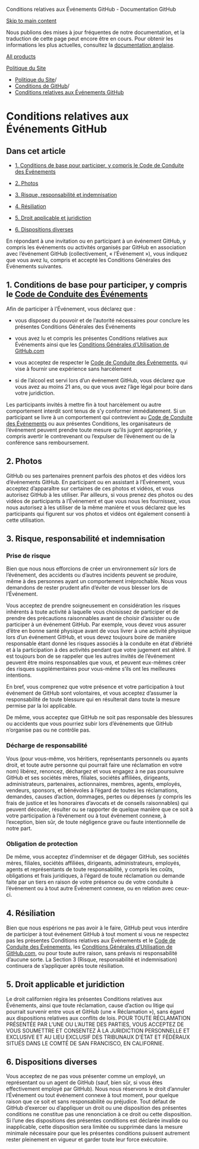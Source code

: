 Conditions relatives aux Événements GitHub - Documentation GitHub

[Skip to main content](#main-content)

Nous publions des mises à jour fréquentes de notre documentation, et la traduction de cette page peut encore être en cours. Pour obtenir les informations les plus actuelles, consultez la [documentation anglaise](/en).

[All products](/fr)

[Politique du Site](/fr/site-policy)

* [Politique du Site](/fr/site-policy)/
* [Conditions de GitHub](/fr/site-policy/github-terms)/
* [Conditions relatives aux Événements GitHub](/fr/site-policy/github-terms/github-event-terms)

Conditions relatives aux Événements GitHub
==========

Dans cet article
----------

* [1. Conditions de base pour participer, y compris le Code de Conduite des Événements](#1-basic-requirements-to-attend---including-the-event-code-of-conduct)

* [2. Photos](#2-pictures)

* [3. Risque, responsabilité et indemnisation](#3-risk-liability-and-indemnity)

* [4. Résiliation](#4-termination)

* [5. Droit applicable et juridiction](#5-choice-of-law-and-venue)

* [6. Dispositions diverses](#6-miscellaneous-terms)

En répondant à une invitation ou en participant à un événement GitHub, y compris les événements ou activités organisés par GitHub en association avec l’événement GitHub (collectivement, « l’Événement »), vous indiquez que vous avez lu, compris et accepté les Conditions Générales des Événements suivantes.

[](#1-basic-requirements-to-attend---including-the-event-code-of-conduct)1. Conditions de base pour participer, y compris le [Code de Conduite des Événements](/fr/site-policy/github-terms/github-event-code-of-conduct)
----------

Afin de participer à l’Événement, vous déclarez que :

* vous disposez du pouvoir et de l’autorité nécessaires pour conclure les présentes Conditions Générales des Événements

* vous avez lu et compris les présentes Conditions relatives aux Événements ainsi que les [Conditions Générales d’Utilisation de GitHub.com](/fr/site-policy/github-terms/github-terms-of-service)

* vous acceptez de respecter le [Code de Conduite des Événements](/fr/site-policy/github-terms/github-event-code-of-conduct), qui vise à fournir une expérience sans harcèlement

* si de l’alcool est servi lors d’un événement GitHub, vous déclarez que vous avez au moins 21 ans, ou que vous avez l’âge légal pour boire dans votre juridiction.

Les participants invités à mettre fin à tout harcèlement ou autre comportement interdit sont tenus de s’y conformer immédiatement. Si un participant se livre à un comportement qui contrevient au [Code de Conduite des Événements](/fr/site-policy/github-terms/github-event-code-of-conduct) ou aux présentes Conditions, les organisateurs de l’événement peuvent prendre toute mesure qu’ils jugent appropriée, y compris avertir le contrevenant ou l’expulser de l’événement ou de la conférence sans remboursement.

[](#2-pictures)2. Photos
----------

GitHub ou ses partenaires prennent parfois des photos et des vidéos lors d’événements GitHub. En participant ou en assistant à l’Événement, vous acceptez d’apparaître sur certaines de ces photos et vidéos, et vous autorisez GitHub à les utiliser. Par ailleurs, si vous prenez des photos ou des vidéos de participants à l’Événement et que vous nous les fournissez, vous nous autorisez à les utiliser de la même manière et vous déclarez que les participants qui figurent sur vos photos et vidéos ont également consenti à cette utilisation.

[](#3-risk-liability-and-indemnity)3. Risque, responsabilité et indemnisation
----------

### [](#assumption-of-risk)Prise de risque ###

Bien que nous nous efforcions de créer un environnement sûr lors de l’événement, des accidents ou d’autres incidents peuvent se produire, même à des personnes ayant un comportement irréprochable. Nous vous demandons de rester prudent afin d’éviter de vous blesser lors de l’Événement.

Vous acceptez de prendre soigneusement en considération les risques inhérents à toute activité à laquelle vous choisissez de participer et de prendre des précautions raisonnables avant de choisir d’assister ou de participer à un événement GitHub. Par exemple, vous devez vous assurer d’être en bonne santé physique avant de vous livrer à une activité physique lors d’un événement GitHub, et vous devez toujours boire de manière responsable étant donné les risques associés à la conduite en état d’ébriété et à la participation à des activités pendant que votre jugement est altéré. Il est toujours bon de se rappeler que les autres invités de l’événement peuvent être moins responsables que vous, et peuvent eux-mêmes créer des risques supplémentaires pour vous-même s’ils ont les meilleures intentions.

En bref, vous comprenez que votre présence et votre participation à tout événement de GitHub sont volontaires, et vous acceptez d’assumer la responsabilité de toute blessure qui en résulterait dans toute la mesure permise par la loi applicable.

De même, vous acceptez que GitHub ne soit pas responsable des blessures ou accidents que vous pourriez subir lors d’événements que GitHub n’organise pas ou ne contrôle pas.

### [](#release-of-liability)Décharge de responsabilité ###

Vous (pour vous-même, vos héritiers, représentants personnels ou ayants droit, et toute autre personne qui pourrait faire une réclamation en votre nom) libérez, renoncez, déchargez et vous engagez à ne pas poursuivre GitHub et ses sociétés mères, filiales, sociétés affiliées, dirigeants, administrateurs, partenaires, actionnaires, membres, agents, employés, vendeurs, sponsors, et bénévoles à l’égard de toutes les réclamations, demandes, causes d’action, dommages, pertes ou dépenses (y compris les frais de justice et les honoraires d’avocats et de conseils raisonnables) qui peuvent découler, résulter ou se rapporter de quelque manière que ce soit à votre participation à l’événement ou à tout événement connexe, à l’exception, bien sûr, de toute négligence grave ou faute intentionnelle de notre part.

### [](#indemnity)Obligation de protection ###

De même, vous acceptez d’indemniser et de dégager GitHub, ses sociétés mères, filiales, sociétés affiliées, dirigeants, administrateurs, employés, agents et représentants de toute responsabilité, y compris les coûts, obligations et frais juridiques, à l’égard de toute réclamation ou demande faite par un tiers en raison de votre présence ou de votre conduite à l’événement ou à tout autre Événement connexe, ou en relation avec ceux-ci.

[](#4-termination)4. Résiliation
----------

Bien que nous espérions ne pas avoir à le faire, GitHub peut vous interdire de participer à tout événement GitHub à tout moment si vous ne respectez pas les présentes Conditions relatives aux Événements et le [Code de Conduite des Événements](/fr/site-policy/github-terms/github-event-code-of-conduct), les [Conditions Générales d’Utilisation de GitHub.com](/fr/site-policy/github-terms/github-terms-of-service), ou pour toute autre raison, sans préavis ni responsabilité d’aucune sorte. La Section 3 (Risque, responsabilité et indemnisation) continuera de s’appliquer après toute résiliation.

[](#5-choice-of-law-and-venue)5. Droit applicable et juridiction
----------

Le droit californien régira les présentes Conditions relatives aux Événements, ainsi que toute réclamation, cause d’action ou litige qui pourrait survenir entre vous et GitHub (une « Réclamation »), sans égard aux dispositions relatives aux conflits de lois. POUR TOUTE RÉCLAMATION PRÉSENTÉE PAR L’UNE OU L’AUTRE DES PARTIES, VOUS ACCEPTEZ DE VOUS SOUMETTRE ET CONSENTEZ À LA JURIDICTION PERSONNELLE ET EXCLUSIVE ET AU LIEU EXCLUSIF DES TRIBUNAUX D’ÉTAT ET FÉDÉRAUX SITUÉS DANS LE COMTÉ DE SAN FRANCISCO, EN CALIFORNIE.

[](#6-miscellaneous-terms)6. Dispositions diverses
----------

Vous acceptez de ne pas vous présenter comme un employé, un représentant ou un agent de GitHub (sauf, bien sûr, si vous êtes effectivement employé par GitHub). Nous nous réservons le droit d’annuler l’Événement ou tout événement connexe à tout moment, pour quelque raison que ce soit et sans responsabilité ou préjudice. Tout défaut de GitHub d’exercer ou d’appliquer un droit ou une disposition des présentes conditions ne constitue pas une renonciation à ce droit ou cette disposition. Si l’une des dispositions des présentes conditions est déclarée invalide ou inapplicable, cette disposition sera limitée ou supprimée dans la mesure minimale nécessaire pour que les présentes conditions puissent autrement rester pleinement en vigueur et garder toute leur force exécutoire.
